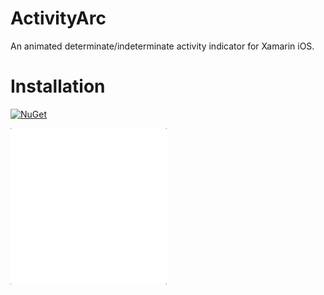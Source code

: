# ActivityArc
An animated determinate/indeterminate activity indicator for Xamarin iOS.

# Installation
[![NuGet](https://img.shields.io/nuget/v/Dabble.ActivityArc.svg)](https://www.nuget.org/packages/Dabble.ActivityArc/)

![Deletion Demo](/Images/blog_activity_circle_finished.gif)
